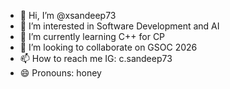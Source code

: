 - 👋 Hi, I’m @xsandeep73
- 👀 I’m interested in Software Development and AI
- 🌱 I’m currently learning C++ for CP
- 💞️ I’m looking to collaborate on GSOC 2026
- 📫 How to reach me IG: c.sandeep73
- 😄 Pronouns: honey

<!---
xsandeep73/xsandeep73 is a ✨ special ✨ repository because its `README.md` (this file) appears on your GitHub profile.
You can click the Preview link to take a look at your changes.
--->
